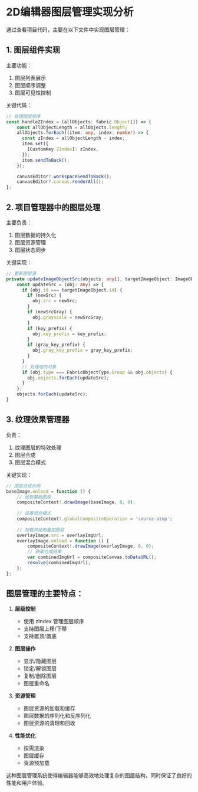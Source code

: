 # 2D编辑器图层管理实现分析

通过查看项目代码，主要在以下文件中实现图层管理：

## 1. 图层组件实现
<mcfile name="Layer/index.tsx" path="d:\code\shixicode\src\templates\2dEditor\components\Layer\index.tsx"></mcfile>

主要功能：
1. 图层列表展示
2. 图层顺序调整
3. 图层可见性控制

关键代码：
```typescript
// 处理图层顺序
const handleZIndex = (allObjects: fabric.Object[]) => {
    const allObjectLength = allObjects.length;
    allObjects.forEach((item: any, index: number) => {
      const zIndex = allObjectLength - index;
      item.set({
        [CustomKey.ZIndex]: zIndex,
      });
      item.sendToBack();
    });

    canvasEditor?.workspaceSendToBack();
    canvasEditor?.canvas.renderAll();
};
```

## 2. 项目管理器中的图层处理
<mcfile name="ProjectManager.ts" path="d:\code\shixicode\src\templates\2dEditor\utils\ProjectManager.ts"></mcfile>

主要负责：
1. 图层数据的持久化
2. 图层资源管理
3. 图层状态同步

关键实现：
```typescript
// 更新图层源
private updateImageObjectSrc(objects: any[], targetImageObject: ImageObject, key_prefix: string, gray_key_prefix?: string, newSrc?: string, newSrcGray?: string) {
    const updateSrc = (obj: any) => {
      if (obj.id === targetImageObject.id) {
        if (newSrc) {
          obj.src = newSrc;
        }
        if (newSrcGray) {
          obj.grayscale = newSrcGray;
        }
        if (key_prefix) {
          obj.key_prefix = key_prefix;
        }
        if (gray_key_prefix) {
          obj.gray_key_prefix = gray_key_prefix;
        }
      }
      // 处理组内对象
      if (obj.type === FabricObjectType.Group && obj.objects) {
        obj.objects.forEach(updateSrc);
      }
    };
    objects.forEach(updateSrc);
}
```

## 3. 纹理效果管理器
<mcfile name="TextureEffect2dManager.ts" path="d:\code\shixicode\src\templates\2dEditor\components\TextureEdit\logic\TextureEffect2dManager.ts"></mcfile>

负责：
1. 纹理图层的特效处理
2. 图层合成
3. 图层混合模式

关键实现：
```typescript
// 图层合成示例
baseImage.onload = function () {
    // 绘制基础图层
    compositeContext!.drawImage(baseImage, 0, 0);
    
    // 设置混合模式
    compositeContext!.globalCompositeOperation = 'source-atop';
    
    // 加载并绘制叠加图层
    overlayImage.src = overlayImgUrl;
    overlayImage.onload = function () {
        compositeContext!.drawImage(overlayImage, 0, 0);
        // 获取合成结果
        var combinedImgUrl = compositeCanvas.toDataURL();
        resolve(combinedImgUrl);
    };
};
```

## 图层管理的主要特点：

1. **层级控制**
   - 使用 zIndex 管理图层顺序
   - 支持图层上移/下移
   - 支持置顶/置底

2. **图层操作**
   - 显示/隐藏图层
   - 锁定/解锁图层
   - 复制/删除图层
   - 图层重命名

3. **资源管理**
   - 图层资源的加载和缓存
   - 图层数据的序列化和反序列化
   - 图层资源的清理和回收

4. **性能优化**
   - 按需渲染
   - 图层缓存
   - 资源预加载

这种图层管理系统使得编辑器能够高效地处理复杂的图层结构，同时保证了良好的性能和用户体验。
